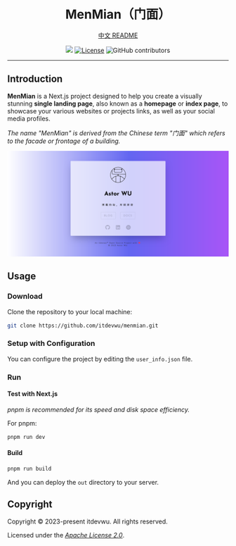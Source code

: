 <div align="center">

<h1>MenMian（门面）</h1>

[中文 README](./README_ZH.md)

<a alt="itdevwu Open Source" href="https://docs.itdevwu.com"><img src="https://docs.itdevwu.com/img/itdevwu-opensource.svg" height="24px"></img></a>
<a alt="Apache 2.0 License" href="./LICENSE"><img alt="License" src="https://img.shields.io/github/license/itdevwu/menmian?style=for-the-badge&logo=apache" height="24px"></a>
<img alt="GitHub contributors" src="https://img.shields.io/github/contributors/itdevwu/menmian?style=for-the-badge&logo=git" height="24px">

</div>

---

## Introduction

**MenMian** is a Next.js project designed to help you create a visually stunning **single landing page**, also known as a **homepage** or **index page**, to showcase your various websites or projects links, as well as your social media profiles.

*The name "MenMian" is derived from the Chinese term "门面" which refers to the facade or frontage of a building.*

![MenMian](./assets/menmian_show.png)

## Usage

### Download

Clone the repository to your local machine:

```bash
git clone https://github.com/itdevwu/menmian.git
```

### Setup with Configuration

You can configure the project by editing the `user_info.json` file.

### Run

#### Test with Next.js

*pnpm is recommended for its speed and disk space efficiency.*

For pnpm:

```bash
pnpm run dev
```

#### Build

```bash
pnpm run build
```

And you can deploy the `out` directory to your server.

## Copyright

Copyright © 2023-present itdevwu. All rights reserved.

Licensed under the *[Apache License 2.0](./LICENSE)*.

